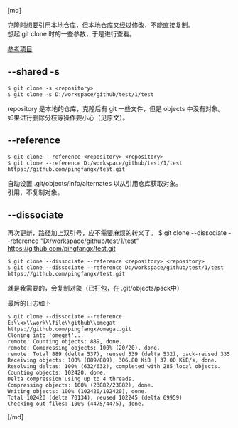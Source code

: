 [md]

克隆时想要引用本地仓库，但本地仓库又经过修改，不能直接复制。  
想起 git clone 时的一些参数，于是进行查看。

[参考项目](https://github.com/pingfangx/TranslatorX/tree/develop-git_docs)
## --shared -s
```
$ git clone -s <repository>
$ git clone -s D:/workspace/github/test/1/test
```
repository 是本地的仓库，克隆后有 git 一些文件，但是 objects 中没有对象。  
如果进行删除分枝等操作要小心（见原文）。

## --reference
```
$ git clone --reference <repository> <repository>
$ git clone --reference D:/workspace/github/test/1/test https://github.com/pingfangx/test.git
```
自动设置 .git/objects/info/alternates 以从引用仓库获取对象。  
引用，不复制对象。

## --dissociate
再次更新，路径加上双引号，应不需要麻烦的转义了。
$ git clone --dissociate --reference "D:/workspace/github/test/1/test" https://github.com/pingfangx/test.git
```
$ git clone --dissociate --reference <repository> <repository>
$ git clone --dissociate --reference D:/workspace/github/test/1/test https://github.com/pingfangx/test.git
```
就是我需要的，会复制对象（已打包，在 .git/objects/pack中）

最后的日志如下
```
$ git clone --dissociate --reference E:\\xx\\work\\file\\github\\omegat https://github.com/pingfangx/omegat.git
Cloning into 'omegat'...
remote: Counting objects: 889, done.
remote: Compressing objects: 100% (20/20), done.
remote: Total 889 (delta 537), reused 539 (delta 532), pack-reused 335
Receiving objects: 100% (889/889), 306.80 KiB | 37.00 KiB/s, done.
Resolving deltas: 100% (632/632), completed with 285 local objects.
Counting objects: 102420, done.
Delta compression using up to 4 threads.
Compressing objects: 100% (23882/23882), done.
Writing objects: 100% (102420/102420), done.
Total 102420 (delta 70134), reused 102245 (delta 69959)
Checking out files: 100% (4475/4475), done.

```

[/md]